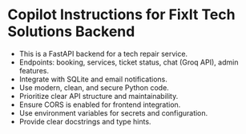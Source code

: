 <!-- Use this file to provide workspace-specific custom instructions to Copilot. For more details, visit https://code.visualstudio.com/docs/copilot/copilot-customization#_use-a-githubcopilotinstructionsmd-file -->

# Copilot Instructions for FixIt Tech Solutions Backend

- This is a FastAPI backend for a tech repair service.
- Endpoints: booking, services, ticket status, chat (Groq API), admin features.
- Integrate with SQLite and email notifications.
- Use modern, clean, and secure Python code.
- Prioritize clear API structure and maintainability.
- Ensure CORS is enabled for frontend integration.
- Use environment variables for secrets and configuration.
- Provide clear docstrings and type hints.
